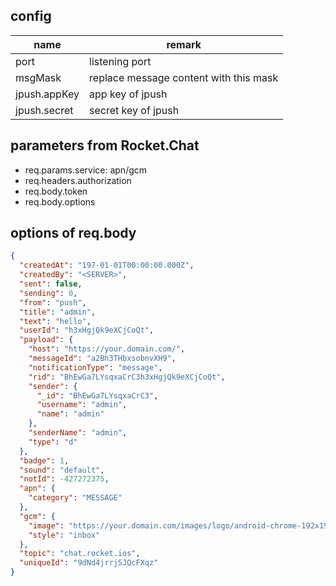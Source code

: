 ## config

| name | remark |
| --- | --- |
| port | listening port |
| msgMask | replace message content with this mask |
| jpush.appKey | app key of jpush |
| jpush.secret | secret key of jpush |

## parameters from Rocket.Chat

* req.params.service: apn/gcm
* req.headers.authorization
* req.body.token
* req.body.options

## options of req.body

```json
{
  "createdAt": "197-01-01T00:00:00.000Z",
  "createdBy": "<SERVER>",
  "sent": false,
  "sending": 0,
  "from": "push",
  "title": "admin",
  "text": "hello",
  "userId": "h3xHgjQk9eXCjCoQt",
  "payload": {
    "host": "https://your.domain.com/",
    "messageId": "a2Bh3THbxsobnvXH9",
    "notificationType": "message",
    "rid": "BhEwGa7LYsqxaCrC3h3xHgjQk9eXCjCoQt",
    "sender": {
      "_id": "BhEwGa7LYsqxaCrC3",
      "username": "admin",
      "name": "admin"
    },
    "senderName": "admin",
    "type": "d"
  },
  "badge": 1,
  "sound": "default",
  "notId": -427272375,
  "apn": {
    "category": "MESSAGE"
  },
  "gcm": {
    "image": "https://your.domain.com/images/logo/android-chrome-192x192.png",
    "style": "inbox"
  },
  "topic": "chat.rocket.ios",
  "uniqueId": "9dNd4jrrjSJQcFXqz"
}
```
